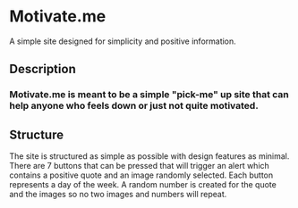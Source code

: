 # Motivate.me #

A simple site designed for simplicity and positive information.

## Description ##

### Motivate.me is meant to be a simple "pick-me" up site that can help anyone who feels down or just not quite motivated.

## Structure ##

The site is structured as simple as possible with design features as minimal. 
There are 7 buttons that can be pressed that will trigger an alert which contains a positive quote and an image randomly selected.
Each button represents a day of the week.
A random number is created for the quote and the images so no two images and numbers will repeat.


